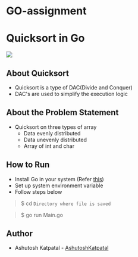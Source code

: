 # GO-assignment
# Quicksort in Go

![](https://img.shields.io/badge/Made%20with-Go-blue/?style=for-the-badge&logo=appveyor)

## About Quicksort
- Quicksort is a type of DAC(Divide and Conquer)
 - DAC's are used to simplify the execution logic

## About the Problem Statement
- Quicksort on three types of array
  - Data evenly distributed
  - Data unevenly distributed
  - Array of int and char
 
## How to Run
- Install Go in your system (Refer <a href="https://golang.org/">this</a>)
- Set up system environment variable
- Follow steps below
> $ cd `Directory where file is saved`

> $ go run Main.go

## Author
- Ashutosh Katpatal - [AshutoshKatpatal](https://github.com/AshutoshKatpatal)

